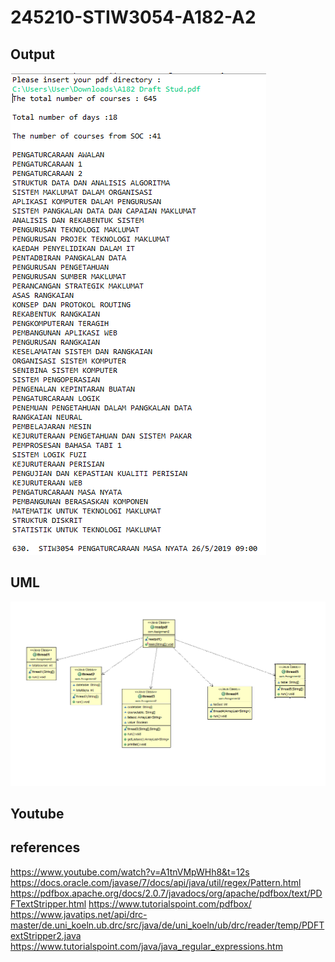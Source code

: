 # 245210-STIW3054-A182-A2
## Output
![](https://github.com/TanShiJet/245210-STIW3054-A182-A2/blob/master/Output.PNG)

## UML
![](https://github.com/TanShiJet/245210-STIW3054-A182-A2/blob/master/uml.PNG)

## Youtube

## references
https://www.youtube.com/watch?v=A1tnVMpWHh8&t=12s
https://docs.oracle.com/javase/7/docs/api/java/util/regex/Pattern.html
https://pdfbox.apache.org/docs/2.0.7/javadocs/org/apache/pdfbox/text/PDFTextStripper.html
https://www.tutorialspoint.com/pdfbox/
https://www.javatips.net/api/drc-master/de.uni_koeln.ub.drc/src/java/de/uni_koeln/ub/drc/reader/temp/PDFTextStripper2.java
https://www.tutorialspoint.com/java/java_regular_expressions.htm
